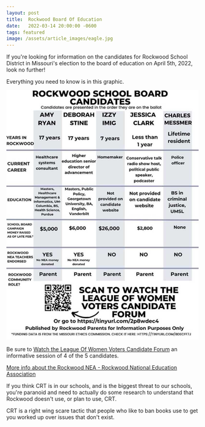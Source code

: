 ```yaml
---
layout: post
title:  Rockwood Board Of Education
date:   2022-03-14 20:00:00 -0600
tags: featured
image: /assets/article_images/eagle.jpg
---
```


If you're looking for information on the candidates for Rockwood School District in Missouri's election to the board of education on April 5th, 2022, look no further!

Everything you need to know is in this graphic.

![April 5th Candidates](/assets/article_images/rsdmocandidates.jpg)

Be sure to [Watch the League Of Women Voters Candidate Forum](https://tinyurl.com/2p8wdec4) an informative session of 4 of the 5 candidates.

[More info about the Rockwood NEA - Rockwood National Education Association](https://rnea.org/)

If you think CRT is in our schools, and is the biggest threat to our schools, you're paranoid and need to actually do some research to understand that Rockwood doesn't use, or plan to use, CRT. 

CRT is a right wing scare tactic that people who like to ban books use to get you worked up over issues that don't exist.

